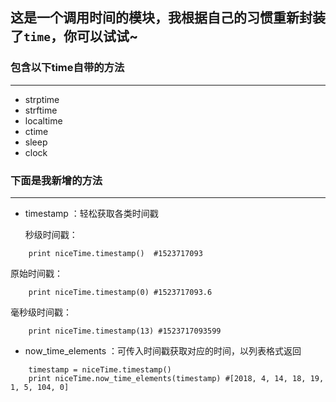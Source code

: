 ## 这是一个调用时间的模块，我根据自己的习惯重新封装了`time`，你可以试试~

### 包含以下time自带的方法  
----
* strptime  
* strftime  
* localtime  
* ctime  
* sleep  
* clock  

### 下面是我新增的方法
----
* timestamp ：轻松获取各类时间戳  

	秒级时间戳：  
```
	print niceTime.timestamp()  #1523717093
```
原始时间戳：  
```
	print niceTime.timestamp(0) #1523717093.6
```
毫秒级时间戳： 
```
	print niceTime.timestamp(13) #1523717093599
```

* now_time_elements ：可传入时间戳获取对应的时间，以列表格式返回
```
	timestamp = niceTime.timestamp()  
	print niceTime.now_time_elements(timestamp) #[2018, 4, 14, 18, 19, 1, 5, 104, 0]
```
